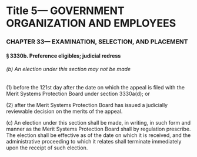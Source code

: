 
# Title 5— GOVERNMENT ORGANIZATION AND EMPLOYEES
### CHAPTER 33— EXAMINATION, SELECTION, AND PLACEMENT
#### § 3330b. Preference eligibles; judicial redress
###### (b) An election under this section may not be made

(1) before the 121st day after the date on which the appeal is filed with the Merit Systems Protection Board under section 3330a(d); or

(2) after the Merit Systems Protection Board has issued a judicially reviewable decision on the merits of the appeal.

(c) An election under this section shall be made, in writing, in such form and manner as the Merit Systems Protection Board shall by regulation prescribe. The election shall be effective as of the date on which it is received, and the administrative proceeding to which it relates shall terminate immediately upon the receipt of such election.
